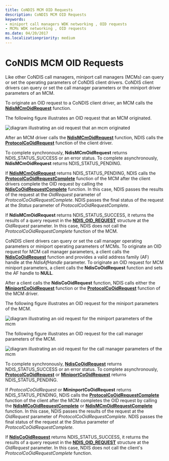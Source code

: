 ```yaml
---
title: CoNDIS MCM OID Requests
description: CoNDIS MCM OID Requests
keywords:
- miniport call managers WDK networking , OID requests
- MCMs WDK networking , OID requests
ms.date: 04/20/2017
ms.localizationpriority: medium
---
```


# CoNDIS MCM OID Requests





Like other CoNDIS call managers, miniport call managers (MCMs) can query or set the operating parameters of CoNDIS client drivers. CoNDIS client drivers can query or set the call manager parameters or the miniport driver parameters of an MCM.

To originate an OID request to a CoNDIS client driver, an MCM calls the [**NdisMCmOidRequest**](/windows-hardware/drivers/ddi/ndis/nf-ndis-ndismcmoidrequest) function.

The following figure illustrates an OID request that an MCM originated.

![diagram illustrating an oid request that an mcm originated](images/mcmcorequest.png)

After an MCM driver calls the [**NdisMCmOidRequest**](/windows-hardware/drivers/ddi/ndis/nf-ndis-ndismcmoidrequest) function, NDIS calls the [**ProtocolCoOidRequest**](/windows-hardware/drivers/ddi/ndis/nc-ndis-protocol_co_oid_request) function of the client driver.

To complete synchronously, **NdisMCmOidRequest** returns NDIS\_STATUS\_SUCCESS or an error status. To complete asynchronously, **NdisMCmOidRequest** returns NDIS\_STATUS\_PENDING.

If [**NdisMCmOidRequest**](/windows-hardware/drivers/ddi/ndis/nf-ndis-ndismcmoidrequest) returns NDIS\_STATUS\_PENDING, NDIS calls the [**ProtocolCoOidRequestComplete**](/windows-hardware/drivers/ddi/ndis/nc-ndis-protocol_co_oid_request_complete) function of the MCM after the client drivers complete the OID request by calling the [**NdisCoOidRequestComplete**](/windows-hardware/drivers/ddi/ndis/nf-ndis-ndiscooidrequestcomplete) function. In this case, NDIS passes the results of the request at the *OidRequest* parameter of *ProtocolCoOidRequestComplete*. NDIS passes the final status of the request at the *Status* parameter of *ProtocolCoOidRequestComplete*.

If **NdisMCmOidRequest** returns NDIS\_STATUS\_SUCCESS, it returns the results of a query request in the [**NDIS\_OID\_REQUEST**](/windows-hardware/drivers/ddi/ndis/ns-ndis-_ndis_oid_request) structure at the *OidRequest* parameter. In this case, NDIS does not call the *ProtocolCoOidRequestComplete* function of the MCM.

CoNDIS client drivers can query or set the call manager operating parameters or miniport operating parameters of MCMs. To originate an OID request for MCM call manager parameters, a client calls the [**NdisCoOidRequest**](/windows-hardware/drivers/ddi/ndis/nf-ndis-ndiscooidrequest) function and provides a valid address family (AF) handle at the *NdisAfHandle* parameter. To originate an OID request for MCM miniport parameters, a client calls the **NdisCoOidRequest** function and sets the AF handle to **NULL**.

After a client calls the **NdisCoOidRequest** function, NDIS calls either the [**MiniportCoOidRequest**](/windows-hardware/drivers/ddi/ndis/nc-ndis-miniport_co_oid_request) function or the [**ProtocolCoOidRequest**](/windows-hardware/drivers/ddi/ndis/nc-ndis-protocol_co_oid_request) function of the MCM driver.

The following figure illustrates an OID request for the miniport parameters of the MCM.

![diagram illustrating an oid request for the miniport parameters of the mcm](images/protocol2mcmcorequest.png)

The following figure illustrates an OID request for the call manager parameters of the MCM.

![diagram illustrating an oid request for the call manager parameters of the mcm](images/client2mcmcorequest.png)

To complete synchronously, [**NdisCoOidRequest**](/windows-hardware/drivers/ddi/ndis/nf-ndis-ndiscooidrequest) returns NDIS\_STATUS\_SUCCESS or an error status. To complete asynchronously, [**ProtocolCoOidRequest**](/windows-hardware/drivers/ddi/ndis/nc-ndis-protocol_co_oid_request) or [**MiniportCoOidRequest**](/windows-hardware/drivers/ddi/ndis/nc-ndis-miniport_co_oid_request) returns NDIS\_STATUS\_PENDING.

If *ProtocolCoOidRequest* or **MininportCoOidRequest** returns NDIS\_STATUS\_PENDING, NDIS calls the [**ProtocolCoOidRequestComplete**](/windows-hardware/drivers/ddi/ndis/nc-ndis-protocol_co_oid_request_complete) function of the client after the MCM completes the OID request by calling the [**NdisMCoOidRequestComplete**](/windows-hardware/drivers/ddi/ndis/nf-ndis-ndismcooidrequestcomplete) or [**NdisMCmOidRequestComplete**](/windows-hardware/drivers/ddi/ndis/nf-ndis-ndismcmoidrequestcomplete) function. In this case, NDIS passes the results of the request at the *OidRequest* parameter of *ProtocolCoOidRequestComplete*. NDIS passes the final status of the request at the *Status* parameter of *ProtocolCoOidRequestComplete*.

If [**NdisCoOidRequest**](/windows-hardware/drivers/ddi/ndis/nf-ndis-ndiscooidrequest) returns NDIS\_STATUS\_SUCCESS, it returns the results of a query request in the [**NDIS\_OID\_REQUEST**](/windows-hardware/drivers/ddi/ndis/ns-ndis-_ndis_oid_request) structure at the *OidRequest* parameter. In this case, NDIS does not call the client's *ProtocolCoOidRequestComplete* function.

 

